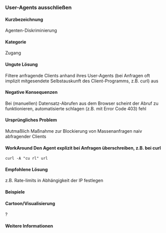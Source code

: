 ### User-Agents ausschließen

#### Kurzbezeichnung
Agenten-Diskriminierung

#### Kategorie
Zugang

#### Ungute Lösung
Filtere anfragende Clients anhand ihres User-Agents (bei Anfragen oft implizit mitgesendete Selbstauskunft des Client-Programms, z.B. curl) aus

#### Negative Konsequenzen
Bei (manuellen) Datensatz-Abrufen aus dem Browser scheint der Abruf zu funktionieren, automatisierte schlagen (z.B. mit Error Code 403) fehl

#### Ursprüngliches Problem
Mutmaßlich Maßnahme zur Blockierung  von Massenanfragen naiv abfragender Clients 

#### WorkAround Den Agent explizit bei Anfragen überschreiben, z.B. bei curl
`curl -A "cu rl" url`

#### Empfohlene Lösung
z.B. Rate-limits in Abhängigkeit der IP festlegen 

#### Beispiele

#### Cartoon/Visualisierung
?

#### Weitere Informationen

